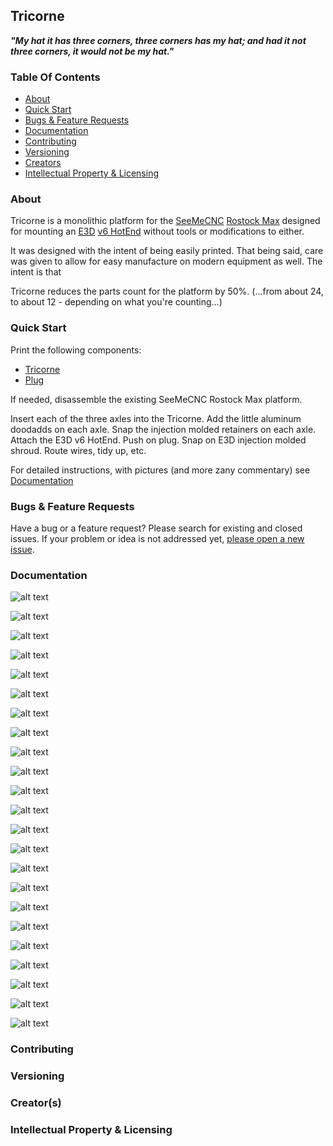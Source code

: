 ## Tricorne

**_"My hat it has three corners, three corners has my hat; and had it not three corners, it would not be my hat."_**

### Table Of Contents

- [About](#about)
- [Quick Start](#quick-start)
- [Bugs & Feature Requests](#bugs-&-feature-requests)
- [Documentation](#documentation)
- [Contributing](#contributing)
- [Versioning](#versioning)
- [Creators](#creators)
- [Intellectual Property & Licensing](#intellectual-propery-&-licensing)

### About

Tricorne is a monolithic platform for the [SeeMeCNC](http://seemecnc.com) [Rostock Max](http://seemecnc.com/products/rostock-max-complete-kit) designed for mounting an [E3D](http://e3d-online.com) [v6 HotEnd](http://e3d-online.com/E3D-v6) without tools or modifications to either.

It was designed with the intent of being easily printed. That being said, care was given to allow for easy manufacture on modern equipment as well.  The intent is that

Tricorne reduces the parts count for the platform by 50%. (...from about 24, to about 12 - depending on what you're counting...)

### Quick Start

Print the following components:

- [Tricorne](https://github.com/justinmeyer77/Tricorne/blob/master/Tricorne/Tricorne.stl)
- [Plug](https://github.com/justinmeyer77/Tricorne/blob/master/Tricorne/Plug.stl)

If needed, disassemble the existing SeeMeCNC Rostock Max platform.

Insert each of the three axles into the Tricorne.  Add the little aluminum doodadds on each axle.  Snap the injection molded retainers on each axle.  Attach the E3D v6 HotEnd.  Push on plug.  Snap on E3D injection molded shroud.  Route wires, tidy up, etc.

For detailed instructions, with pictures (and more zany commentary) see [Documentation](#documentation)

### Bugs & Feature Requests

Have a bug or a feature request? Please search for existing and closed issues. If your problem or idea is not addressed yet, [please open a new issue](https://github.com/justinmeyer77/Tricorne/issues/new).

### Documentation

![alt text](https://github.com/justinmeyer77/Tricorne/blob/master/Images/OEM%20Components.jpg "Text")

![alt text](https://github.com/justinmeyer77/Tricorne/blob/master/Images/OEM%20Goove.jpg "Text")

![alt text](https://github.com/justinmeyer77/Tricorne/blob/master/Images/Doodaddoes%20Mount.jpg "Text")

![alt text](https://github.com/justinmeyer77/Tricorne/blob/master/Images/OEM%20Components%20To%20Keep.jpg "Text")

![alt text](https://github.com/justinmeyer77/Tricorne/blob/master/Images/Tricorne%20ISO.jpg "Text")

![alt text](https://github.com/justinmeyer77/Tricorne/blob/master/Images/Tricorne%20ISO.jpg "Text")

![alt text](https://github.com/justinmeyer77/Tricorne/blob/master/Images/Tricorne%20Bottom.jpg "Text")

![alt text](https://github.com/justinmeyer77/Tricorne/blob/master/Images/Tricorn%20Pentaxle%20Hole.jpg "Text")

![alt text](https://github.com/justinmeyer77/Tricorne/blob/master/Images/Axles%20Installed.jpg "Text")

![alt text](https://github.com/justinmeyer77/Tricorne/blob/master/Images/Pivots%20Installed.jpg "Text")

![alt text](https://github.com/justinmeyer77/Tricorne/blob/master/Images/Retainers%20Installed.jpg "Text")

![alt text](https://github.com/justinmeyer77/Tricorne/blob/master/Images/Install%20Orient.jpg "Text")

![alt text](https://github.com/justinmeyer77/Tricorne/blob/master/Images/Installing%20E3D.jpg "Text")

![alt text](https://github.com/justinmeyer77/Tricorne/blob/master/Images/Final%20Orient.jpg "Text")

![alt text](https://github.com/justinmeyer77/Tricorne/blob/master/Images/E3D%20Seated.jpg "Text")

![alt text](https://github.com/justinmeyer77/Tricorne/blob/master/Images/Block%20Installed.jpg "Text")

![alt text](https://github.com/justinmeyer77/Tricorne/blob/master/Images/Block%20ISO.jpg "Text")

![alt text](https://github.com/justinmeyer77/Tricorne/blob/master/Images/Wire%20Route%20Top.jpg "Text")

![alt text](https://github.com/justinmeyer77/Tricorne/blob/master/Images/Wire%20Route%20Bottom.jpg "Text")

![alt text](https://github.com/justinmeyer77/Tricorne/blob/master/Images/Wire%20Route%20Rear.jpg "Text")

![alt text](https://github.com/justinmeyer77/Tricorne/blob/master/Images/Complete%20with%20Wires%20Top.jpg "Text")

![alt text](https://raw.githubusercontent.com/justinmeyer77/Tricorne/master/Images/Complete%20Bottom.jpg "Text")

![alt text](https://github.com/justinmeyer77/Tricorne/blob/master/Images/Complete.jpg "Text")

### Contributing

### Versioning

### Creator(s)

### Intellectual Property & Licensing
